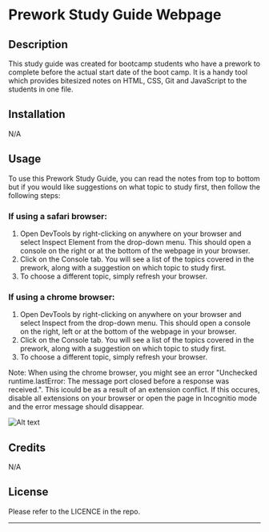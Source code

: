 # Prework Study Guide Webpage

## Description

This study guide was created for bootcamp students who have a prework to complete before the actual start date of the boot camp. It is a handy tool which provides bitesized notes on HTML, CSS, Git and JavaScript to the students in one file. 


## Installation

N/A

## Usage

To use this Prework Study Guide, you can read the notes from top to bottom but if you would like suggestions on what topic to study first, then follow the following steps:

### If using a safari browser:
1. Open DevTools by right-clicking on anywhere on your browser and select Inspect Element from the drop-down menu. This should open a console on the right or at the bottom of the webpage in your browser.
2. Click on the Console tab. You will see a list of the topics covered in the prework, along with a suggestion on which topic to study first.
3. To choose a different topic, simply refresh your browser. 

### If using a chrome browser:
1. Open DevTools by right-clicking on anywhere on your browser and select Inspect from the drop-down menu. This should open a console on the right, left or at the bottom of the webpage in your browser.
2. Click on the Console tab. You will see a list of the topics covered in the prework, along with a suggestion on which topic to study first.
3. To choose a different topic, simply refresh your browser.

Note: When using the chrome browser, you might see an error "Unchecked runtime.lastError: The message port closed before a response was received.". This icould be as a result of an extension conflict. If this occures, disable all extensions on your browser or open the page in Incognitio mode and the error message should disappear.

![Alt text](assets/images/screenshot.png "Chrome browser error screen")

## Credits

N/A

## License

Please refer to the LICENCE in the repo.

---

